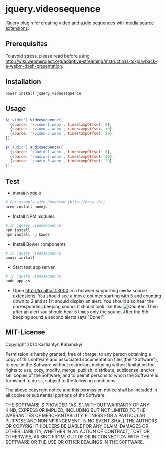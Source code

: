 jquery.videosequence
====================

jQuery plugin for creating video and audio sequences with [media source extensions](https://dvcs.w3.org/hg/html-media/raw-file/tip/media-source/media-source.html).

## Prerequisites

To avoid stress, please read before using http://wiki.webmproject.org/adaptive-streaming/instructions-to-playback-a-webm-dash-presentation.

## Installation

```
bower install jquery.videosequence
```

## Usage

```javascript
$('video').videosequence([
  {source: '/video-1.webm', timestampOffset: 0},
  {source: '/video-2.webm', timestampOffset: 10},
  {source: '/video-3.webm', timestampOffset: 20}
]);

$('audio').audiosequence([
  {source: '/audio-1.webm', timestampOffset: 0},
  {source: '/audio-2.webm', timestampOffset: 10},
  {source: '/audio-3.webm', timestampOffset: 20}
]);
```

## Test

* Install Node.js

```bash
# For example with Homebrew (http://brew.sh/)
brew install nodejs
```

* Install NPM modules

```bash
# In jquery.videosequence
npm install
npm install -g bower
```

* Install Bower components

```bash
# In jquery.videosequence
bower install
```

* Start test app server

```bash
# In jquery.videosequence
node app.js
```

* Open [http://localhost:3000](http://localhost:3000/test.html) in a browser supporting media source extensions. You should see a movie counter starting with 5 and counting down to 2 and at 1 it should display an alert. You should also hear the corresponding beeping sound. It should look like this: ![Counter](https://raw.github.com/kostia/jquery.videosequence/master/counter.png). Then after an alert you should hear 5 times only the sound. After the 5th beeping sound a second alerts says "Done!".

## MIT-License

Copyright 2014 Kostiantyn Kahanskyi

Permission is hereby granted, free of charge, to any person obtaining
a copy of this software and associated documentation files (the
"Software"), to deal in the Software without restriction, including
without limitation the rights to use, copy, modify, merge, publish,
distribute, sublicense, and/or sell copies of the Software, and to
permit persons to whom the Software is furnished to do so, subject to
the following conditions:

The above copyright notice and this permission notice shall be
included in all copies or substantial portions of the Software.

THE SOFTWARE IS PROVIDED "AS IS", WITHOUT WARRANTY OF ANY KIND,
EXPRESS OR IMPLIED, INCLUDING BUT NOT LIMITED TO THE WARRANTIES OF
MERCHANTABILITY, FITNESS FOR A PARTICULAR PURPOSE AND
NONINFRINGEMENT. IN NO EVENT SHALL THE AUTHORS OR COPYRIGHT HOLDERS BE
LIABLE FOR ANY CLAIM, DAMAGES OR OTHER LIABILITY, WHETHER IN AN ACTION
OF CONTRACT, TORT OR OTHERWISE, ARISING FROM, OUT OF OR IN CONNECTION
WITH THE SOFTWARE OR THE USE OR OTHER DEALINGS IN THE SOFTWARE.
